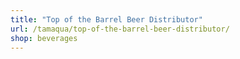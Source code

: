 ```yaml
---
title: "Top of the Barrel Beer Distributor"
url: /tamaqua/top-of-the-barrel-beer-distributor/
shop: beverages
---
```


